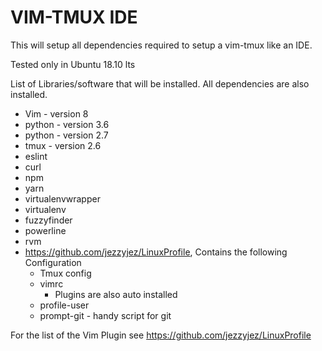 # VIM-TMUX IDE

This will setup all dependencies required to setup a vim-tmux like an IDE.

Tested only in Ubuntu 18.10 lts

List of Libraries/software that will be installed. All dependencies are also installed.

* Vim - version 8
* python - version 3.6
* python - version 2.7
* tmux - version 2.6
* eslint
* curl
* npm
* yarn
* virtualenvwrapper
* virtualenv
* fuzzyfinder
* powerline
* rvm
* https://github.com/jezzyjez/LinuxProfile, Contains the following Configuration
  - Tmux config
  - vimrc
    - Plugins are also auto installed
  - profile-user
  - prompt-git - handy script for git 

For the list of the Vim Plugin see https://github.com/jezzyjez/LinuxProfile
